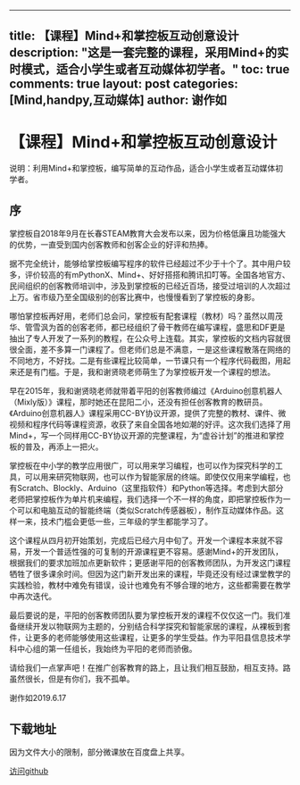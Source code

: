 
---
title: 【课程】Mind+和掌控板互动创意设计
description: "这是一套完整的课程，采用Mind+的实时模式，适合小学生或者互动媒体初学者。"
toc: true
comments: true
layout: post
categories: [Mind,handpy,互动媒体]
author: 谢作如
---

# 【课程】Mind+和掌控板互动创意设计

说明：利用Mind+和掌控板，编写简单的互动作品，适合小学生或者互动媒体初学者。

## 序

掌控板自2018年9月在长春STEAM教育大会发布以来，因为价格低廉且功能强大的优势，一直受到国内创客教师和创客企业的好评和热捧。

据不完全统计，能够给掌控板编写程序的软件已经超过不少于十个了。其中用户较多，评价较高的有mPythonX、Mind+、好好搭搭和腾讯扣叮等。全国各地官方、民间组织的创客教师培训中，涉及到掌控板的已经近百场，接受过培训的人次超过上万。省市级乃至全国级别的创客比赛中，也慢慢看到了掌控板的身影。

哪怕掌控板再好用，老师们总会问，掌控板有配套课程（教材）吗？虽然以周茂华、管雪沨为首的创客老师，都已经组织了骨干教师在编写课程，盛思和DF更是抽出了专人开发了一系列的教程，在公众号上连载。其实，掌控板的文档内容就很很全面，差不多算一门课程了。但老师们总是不满意，一是这些课程散落在网络的不同地方，不好找。二是有些课程比较简单，一节课只有一个程序代码截图，用起来还是有门槛。于是，我和谢贤晓老师萌生了为掌控板开发一个课程的想法。

早在2015年，我和谢贤晓老师就带着平阳的创客教师编过《Arduino创意机器人（Mixly版）》课程，那时她还在昆阳二小，还没有担任创客教育的教研员。《Arduino创意机器人》课程采用CC-BY协议开源，提供了完整的教材、课件、微视频和程序代码等课程资源，收获了来自全国各地如潮的好评。这次我们选择了用Mind+，写一个同样用CC-BY协议开源的完整课程，为“虚谷计划”的推进和掌控板的普及，再添上一把火。

掌控板在中小学的教学应用很广，可以用来学习编程，也可以作为探究科学的工具，可以用来研究物联网，也可以作为智能家居的终端。即使仅仅用来学编程，也有Scratch、Blockly、Arduino（这里指软件）和Python等选择。考虑到大部分老师把掌控板作为单片机来编程，我们选择一个不一样的角度，即把掌控板作为一个可以和电脑互动的智能终端（类似Scratch传感器板），制作互动媒体作品。这样一来，技术门槛会更低一些，三年级的学生都能学习了。

这个课程从四月初开始策划，完成后已经六月中旬了。开发一个课程本来就不容易，开发一个普适性强的可复制的开源课程更不容易。感谢Mind+的开发团队，根据我们的要求加班加点更新软件；更感谢平阳的创客教师团队，为开发这门课程牺牲了很多课余时间。但因为这门新开发出来的课程，毕竟还没有经过课堂教学的实践检验，教材中难免有错误，设计也难免有不够合理的地方，这些都需要在教学中再次迭代。

最后要说的是，平阳的创客教师团队要为掌控板开发的课程不仅仅这一门。我们准备继续开发以物联网为主题的，分别结合科学探究和智能家居的课程，从裸板到套件，让更多的老师能够使用这些课程，让更多的学生受益。作为平阳县信息技术学科中心组的第一任组长，我始终为平阳的老师而骄傲。

请给我们一点掌声吧！在推广创客教育的路上，且让我们相互鼓励，相互支持。路虽然很长，但是有你们，我不孤单。

谢作如2019.6.17

## 下载地址

因为文件大小的限制，部分微课放在百度盘上共享。

[访问github](https://github.com/xiezuoru/xzrbook/tree/master/%E6%8E%8C%E6%8E%A7%E6%9D%BF%E7%B3%BB%E5%88%97/%E6%8E%8C%E6%8E%A7%E6%9D%BF%E4%B8%8EYeelight%E7%9A%84%E6%99%BA%E8%83%BD%E4%BA%92%E5%8A%A81.0)
